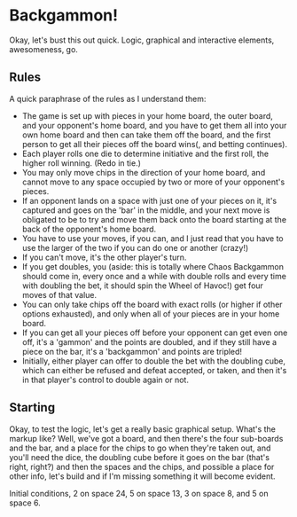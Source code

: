# Backgammon!

Okay, let's bust this out quick. Logic, graphical and interactive elements, awesomeness, go.

## Rules

A quick paraphrase of the rules as I understand them:

- The game is set up with pieces in your home board, the outer board, and your opponent's home board, and you have to get them all into your own home board and then can take them off the board, and the first person to get all their pieces off the board wins(, and betting continues).
- Each player rolls one die to determine initiative and the first roll, the higher roll winning. (Redo in tie.)
- You may only move chips in the direction of your home board, and cannot move to any space occupied by two or more of your opponent's pieces.
- If an opponent lands on a space with just one of your pieces on it, it's captured and goes on the 'bar' in the middle, and your next move is obligated to be to try and move them back onto the board starting at the back of the opponent's home board.
- You have to use your moves, if you can, and I just read that you have to use the larger of the two if you can do one or another (crazy!)
- If you can't move, it's the other player's turn.
- If you get doubles, you (aside: this is totally where Chaos Backgammon should come in, every once and a while with double rolls and every time with doubling the bet, it should spin the Wheel of Havoc!) get four moves of that value.
- You can only take chips off the board with exact rolls (or higher if other options exhausted), and only when all of your pieces are in your home board.
- If you can get all your pieces off before your opponent can get even one off, it's a 'gammon' and the points are doubled, and if they still have a piece on the bar, it's a 'backgammon' and points are tripled!
- Initially, either player can offer to double the bet with the doubling cube, which can either be refused and defeat accepted, or taken, and then it's in that player's control to double again or not.

## Starting

Okay, to test the logic, let's get a really basic graphical setup. What's the markup like? Well, we've got a board, and then there's the four sub-boards and the bar, and a place for the chips to go when they're taken out, and you'll need the dice, the doubling cube before it goes on the bar (that's right, right?) and then the spaces and the chips, and possible a place for other info, let's build and if I'm missing something it will become evident.

Initial conditions, 2 on space 24, 5 on space 13, 3 on space 8, and 5 on space 6.
